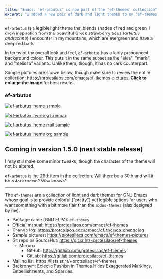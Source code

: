 ```yaml
---
title: "Emacs: 'ef-arbutus' is now part of the 'ef-themes' collection"
excerpt: "I added a new pair of dark and light themes to my 'ef-themes' collection.  They are quite different from the rest of the collection."
---
```


`ef-arbutus` is a legible light theme that blends shades of red and
green. I drew inspiration from the beautiful Greek strawberry trees
(_arbutus andrachne_) I encounter in my mountains, which are evergreen
and have a deep red bark.

In terms of the overall look and feel, `ef-arbutus` has a fairly
pronounced background colour. This puts it in the same subset as the
"elea", "maris", and "melissa" variants. Unlike them, though, it has
no dark counterpart.

Sample pictures are shown below, though make sure to review the entire
collection: <https://protesilaos.com/emacs/ef-themes-pictures>.
**Click to enlarge the image** for best results.

### ef-arbutus

<a href="{{'/assets/images/ef/ef-arbutus.png' | absolute_url }}"><img alt="ef-arbutus theme sample" src="{{'/assets/images/ef/ef-arbutus.png' | absolute_url }}"/></a>

<a href="{{'/assets/images/ef/ef-arbutus-git.png' | absolute_url }}"><img alt="ef-arbutus theme git sample" src="{{'/assets/images/ef/ef-arbutus-git.png' | absolute_url }}"/></a>

<a href="{{'/assets/images/ef/ef-arbutus-mail.png' | absolute_url }}"><img alt="ef-arbutus theme mail sample" src="{{'/assets/images/ef/ef-arbutus-mail.png' | absolute_url }}"/></a>

<a href="{{'/assets/images/ef/ef-arbutus-org.png' | absolute_url }}"><img alt="ef-arbutus theme org sample" src="{{'/assets/images/ef/ef-arbutus-org.png' | absolute_url }}"/></a>

## Coming in version 1.5.0 (next stable release)

I may still make some minor tweaks, though the character of the theme
will not be altered.

`ef-arbutus` is the 29th item in the collection. Will there be a 30th
and will it be a dark theme? Who knows?

* * *

The `ef-themes` are a collection of light and dark themes for GNU Emacs
whose goal is to provide colorful ("pretty") yet legible options for
users who want something with a bit more flair than the `modus-themes`
(also designed by me).

+ Package name (GNU ELPA): `ef-themes`
+ Official manual: <https://protesilaos.com/emacs/ef-themes>
+ Change log: <https://protesilaos.com/emacs/ef-themes-changelog>
+ Sample pictures: <https://protesilaos.com/emacs/ef-themes-pictures>
+ Git repo on SourceHut: <https://git.sr.ht/~protesilaos/ef-themes>
  - Mirrors:
    + GitHub: <https://github.com/protesilaos/ef-themes>
    + GitLab: <https://gitlab.com/protesilaos/ef-themes>
+ Mailing list: <https://lists.sr.ht/~protesilaos/ef-themes>
+ Backronym: Eclectic Fashion in Themes Hides Exaggerated Markings,
  Embellishments, and Sparkles.
